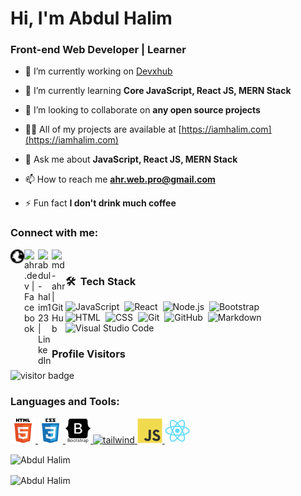 <h1>Hi, I'm Abdul Halim</h1>

<h3>Front-end Web Developer | Learner</h3>

- 🔭 I’m currently working on [Devxhub](https://devxhub.com)

- 🌱 I’m currently learning **Core JavaScript, React JS, MERN Stack**

- 👯 I’m looking to collaborate on **any open source projects**

- 👨‍💻 All of my projects are available at [https://iamhalim.com](https://iamhalim.com)

- 💬 Ask me about **JavaScript, React JS, MERN Stack**

- 📫 How to reach me **ahr.web.pro@gmail.com**

- ⚡ Fun fact **I don't drink much coffee**

### Connect with me:

[<img align="left" alt="iamhalim.com" width="22px" src="https://raw.githubusercontent.com/iconic/open-iconic/master/svg/globe.svg" />][website]
[<img align="left" alt="ahr.dev | Facebook" width="22px" src="https://cdn-icons-png.flaticon.com/512/124/124010.png" />][facebook]
[<img align="left" alt="abdul-halim123 | LinkedIn" width="22px" src="https://cdn.jsdelivr.net/npm/simple-icons@v3/icons/linkedin.svg" />][linkedin]
[<img align="left" alt="md-ahr | GitHub" width="22px" src="https://cdn.jsdelivr.net/npm/simple-icons@v3/icons/github.svg" />][github]

<br />

### 🛠 &nbsp;Tech Stack

![JavaScript](https://img.shields.io/badge/-JavaScript-05122A?style=flat&logo=javascript)&nbsp;
![React](https://img.shields.io/badge/-React-05122A?style=flat&logo=react)&nbsp;
![Node.js](https://img.shields.io/badge/-Node.js-05122A?style=flat&logo=node.js)&nbsp;
![Bootstrap](https://img.shields.io/badge/-Bootstrap-05122A?style=flat&logo=bootstrap&logoColor=563D7C)\
![HTML](https://img.shields.io/badge/-HTML-05122A?style=flat&logo=HTML5)&nbsp;
![CSS](https://img.shields.io/badge/-CSS-05122A?style=flat&logo=CSS3&logoColor=1572B6)&nbsp;
![Git](https://img.shields.io/badge/-Git-05122A?style=flat&logo=git)&nbsp;
![GitHub](https://img.shields.io/badge/-GitHub-05122A?style=flat&logo=github)&nbsp;
![Markdown](https://img.shields.io/badge/-Markdown-05122A?style=flat&logo=markdown)\
![Visual Studio Code](https://img.shields.io/badge/-Visual%20Studio%20Code-05122A?style=flat&logo=visual-studio-code&logoColor=007ACC)&nbsp;
<br />
### Profile Visitors 
![visitor badge](https://visitor-badge.glitch.me/badge?page_id=md-ahr.visitor-badge&left_color=blue&right_color=yellow)
<br />

<h3 align="left">Languages and Tools:</h3>
<p align="left">
    <a href="https://www.w3.org/html/" target="_blank">
        <img src="https://raw.githubusercontent.com/devicons/devicon/master/icons/html5/html5-original-wordmark.svg"
            alt="html5" width="40" height="40" />
    </a>
    <a href="https://www.w3schools.com/css/" target="_blank">
        <img src="https://raw.githubusercontent.com/devicons/devicon/master/icons/css3/css3-original-wordmark.svg"
            alt="css3" width="40" height="40" />
    </a>
    <a href="https://getbootstrap.com" target="_blank">
        <img src="https://raw.githubusercontent.com/devicons/devicon/master/icons/bootstrap/bootstrap-plain-wordmark.svg"
            alt="bootstrap" width="40" height="40" />
    </a>
    <a href="https://tailwindcss.com/" target="_blank">
        <img src="https://www.vectorlogo.zone/logos/tailwindcss/tailwindcss-icon.svg" alt="tailwind" width="40"
            height="40" />
    </a>
    <a href="https://developer.mozilla.org/en-US/docs/Web/JavaScript" target="_blank">
        <img src="https://raw.githubusercontent.com/devicons/devicon/master/icons/javascript/javascript-original.svg"
            alt="javascript" width="40" height="40" />
    </a>
    <a href="https://developer.mozilla.org/en-US/docs/Web/JavaScript" target="_blank">
        <img src="https://raw.githubusercontent.com/devicons/devicon/master/icons/react/react-original.svg"
            alt="javascript" width="40" height="40" />
    </a>
</p>

<p><img width="494" align="center" src="https://github-readme-stats.vercel.app/api/top-langs?username=md-ahr&show_icons=true&locale=en&layout=compact" alt="Abdul Halim" /></p>

<p><img align="center" src="https://github-readme-stats.vercel.app/api?username=md-ahr&show_icons=true&locale=en" alt="Abdul Halim" /></p>

[website]: https://iamhalim.com
[facebook]: https://facebook.com/ahr.dev
[linkedin]: https://linkedin.com/in/abdul-halim123
[github]: https://github.com/md-ahr
